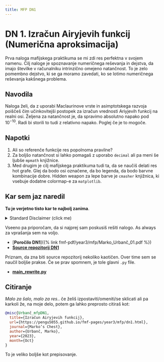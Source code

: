 ```yaml
---
title: MFP DN1
---
```

# DN 1. Izračun Airyjevih funkcij (Numerična aproksimacija)

Prva naloga mafijskega praktikuma se mi zdi res perfektna v svojem namenu. Cilj naloge je spoznavanje numeričnega reševanja in dejstva, da imajo številke v računalniku intrinzično omejeno natančnost. To je zelo pomembno dejstvo, ki se ga moramo zavedati, ko se lotimo numeričnega reševanja kakšnega problema.


## Navodila
Naloga želi, da z uporabi Maclaurinove vrste in asimptotskega razvoja poiščeš čim učinkovitejši postopek za izračun vrednosti Ariyjevih funkcij na realni osi. Željena za natančnost je, da spravimo absolutno napako pod $10^{-10}$. Radi bi storili to tudi z relativno napako. Poglej če je to mogoče.

## Napotki
1. Ali so referenče funkcije res popolnoma pravilne?
2. Za boljšo natančnost si lahko pomagaš z uporabo `decimal` ali pa meni še ljubše `mpmath` knjižnice.
3. Med drugim je cilj mafijskega praktikuma tudi ta, da se naučiš delati res hot grafe. Glej da bodo osi označene, da bo legenda, da bodo barvne kombinacije dobre. Hidden weapon za lepe barve je `cmasher` knjižnica, ki vsebuje dodatne colormap-e za `matplotlib`.

## Kar sem jaz naredil
**Tu je verjetno tisto kar te najbolj zanima**. 

<details>
  <summary>Standard Disclaimer (click me)</summary>
  Objavljam tudi kodo. Ta je bila včasih del večjega repozitorija, ampak sem jo sedaj izvzel v svojega, da je bolj pregledna. Koda bi morala biti razmeroma pokomentirana, sploh v kasnejših nalogah. 
  
</details>

Vseeno pa priporočam, da si najprej sam poskusiš rešiti nalogo. As always za vprašanja sem na voljo.

* [**Poročilo DN1**]({% link fmf-pdf/year3/mfp/Marko_Urbanč_01.pdf %})
* [**Source repozitorij DN1**](https://github.com/pengu5055/mfp01)

Priznam, da zna biti source repozitorij nekoliko kaotičen. Over time sem se naučil boljše prakse. Če se prav spomnem, je tole glavni `.py` file.

* [**main_rewrite.py**](https://github.com/pengu5055/mfp01/blob/main/main_rewrite.py)

## Citiranje
*Malo za šalo, malo za res*.. če želiš izpostaviti/omeniti/se sklicati ali pa karkoli že, na moje delo, potem ga lahko preprosto citiraš kot:

```bib
@misc{Urbanč_mfpDN1, 
  title={Izračun Airyjevih funkcij}, 
  url={https://pengu5055.github.io/fmf-pages/year3/mfp/dn1.html}, 
  journal={Marko’s Chest}, 
  author={Urbanč, Marko}, 
  year={2023}, 
  month={Oct}
} 
```
To je veliko boljše kot prepisovanje.
